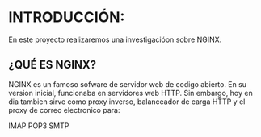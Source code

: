 # INTRODUCCIÓN:
En este proyecto realizaremos una investigacióon sobre NGINX.

## ¿QUÉ ES NGINX?
NGINX es un famoso sofware de servidor web de codigo abierto. En su version inicial, funcionaba en servidores web HTTP. Sin embargo, hoy en dia tambien sirve como proxy inverso, balanceador de carga HTTP y el proxy de correo electronico para:

IMAP
POP3
SMTP
